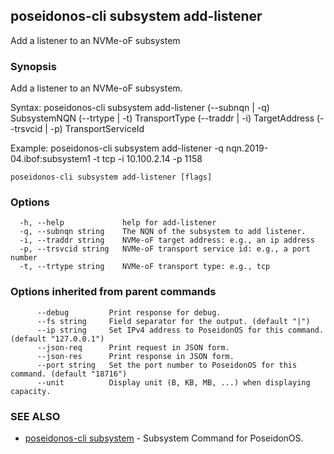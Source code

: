 ## poseidonos-cli subsystem add-listener

Add a listener to an NVMe-oF subsystem

### Synopsis


Add a listener to an NVMe-oF subsystem.

Syntax:
poseidonos-cli subsystem add-listener (--subnqn | -q) SubsystemNQN (--trtype | -t) TransportType (--traddr | -i) TargetAddress (--trsvcid | -p) TransportServiceId

Example:
	poseidonos-cli subsystem add-listener -q nqn.2019-04.ibof:subsystem1 -t tcp -i 10.100.2.14 -p 1158

    

```
poseidonos-cli subsystem add-listener [flags]
```

### Options

```
  -h, --help             help for add-listener
  -q, --subnqn string    The NQN of the subsystem to add listener.
  -i, --traddr string    NVMe-oF target address: e.g., an ip address
  -p, --trsvcid string   NVMe-oF transport service id: e.g., a port number
  -t, --trtype string    NVMe-oF transport type: e.g., tcp
```

### Options inherited from parent commands

```
      --debug         Print response for debug.
      --fs string     Field separator for the output. (default "|")
      --ip string     Set IPv4 address to PoseidonOS for this command. (default "127.0.0.1")
      --json-req      Print request in JSON form.
      --json-res      Print response in JSON form.
      --port string   Set the port number to PoseidonOS for this command. (default "18716")
      --unit          Display unit (B, KB, MB, ...) when displaying capacity.
```

### SEE ALSO

* [poseidonos-cli subsystem](poseidonos-cli_subsystem.md)	 - Subsystem Command for PoseidonOS.

